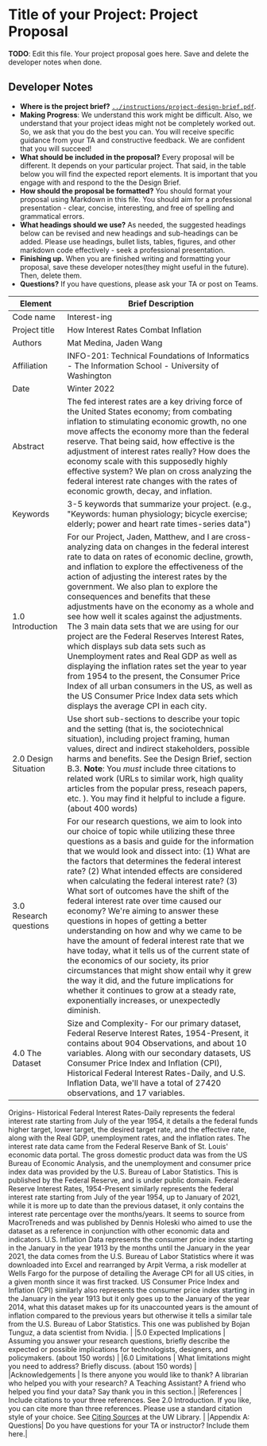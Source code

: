 # Title of your Project: Project Proposal 

**TODO**: Edit this file. Your project proposal goes here. Save and delete the developer notes when done.

## Developer Notes

* **Where is the project brief?**  [`../instructions/project-design-brief.pdf`](../instructions/project-design-brief.pdf).
* **Making Progress**: We understand this work might be difficult. Also, we understand that your project ideas might not be completely worked out. So, we ask that you do the best you can. You will receive specific guidance from your TA and constructive feedback. We are confident that you will succeed! 
* **What should be included in the proposal?** Every proposal will be different. It depends on your particular project.  That said, in the table below you will find the expected report elements.  It is important that you engage with and respond to the the Design Brief. 
* **How should the proposal be formatted?** You should format your proposal using Markdown in this file. You should aim for a professional presentation - clear, concise, interesting, and free of spelling and grammatical errors. 
* **What headings should we use?** As needed, the suggested headings below can be revised and new headings and sub-headings can be added. Please use headings, bullet lists, tables, figures, and other markdown code effectively - seek a professional presentation. 
* **Finishing up.** When you are finished writing and formatting your proposal, save these developer notes(they might useful in the future). Then, delete them.
* **Questions?** If you have questions, please ask your TA or post on Teams.

|Element | Brief Description|
|---------------| --------------
|Code name| Interest-ing | 
|Project title| How Interest Rates Combat Inflation |
|Authors | Mat Medina, Jaden Wang |
|Affiliation |  INFO-201: Technical Foundations of Informatics - The Information School - University of Washington |
|Date | Winter 2022|
|Abstract | The fed interest rates are a key driving force of the United States economy; from combating inflation to stimulating economic growth, no one move affects the economy more than the federal reserve. That being said, how effective is the adjustment of interest rates really? How does the economy scale with this supposedly highly effective system? We plan on cross analyzing the federal interest rate changes with the rates of economic growth, decay, and inflation. |
|Keywords | 3-5 keywords that summarize your project.  (e.g., "Keywords: human physiology; bicycle exercise; elderly; power and heart rate times-series data") |
|1.0 Introduction | For our Project, Jaden, Matthew, and I are cross-analyzing data on changes in the federal interest rate to data on rates of economic decline, growth, and inflation to explore the effectiveness of the action of adjusting the interest rates by the government. We also plan to explore the consequences and benefits that these adjustments have on the economy as a whole and see how well it scales against the adjustments. The 3 main data sets that we are using for our project are the Federal Reserves Interest Rates, which displays sub data sets such as Unemployment rates and Real GDP as well as displaying the inflation rates set the year to year from 1954 to the present, the Consumer Price Index of all urban consumers in the US, as well as the US Consumer Price Index data sets which displays the average CPI in each city. |
|2.0 Design Situation | Use short sub-sections to describe your topic and the setting (that is, the sociotechnical situation), including project framing, human values, direct and indirect stakeholders, possible harms and benefits. See the Design Brief, section B.3. **Note**: You *must* include three citations to related work (URLs to similar work, high quality articles from the popular press, reseach papers, etc. ). You may find it helpful to include a figure.  (about 400 words) |
|3.0 Research questions | For our research questions, we aim to look into our choice of topic while utilizing these three questions as a basis and guide for the information that we would look and dissect into: (1) What are the factors that determines the federal interest rate? (2) What intended effects are considered when calculating the federal interest rate? (3) What sort of outcomes have the shift of the federal interest rate over time caused our economy? We're aiming to answer these questions in hopes of getting a better understanding on how and why we came to be have the amount of federal interest rate that we have today, what it tells us of the current state of the economics of our society, its prior circumstances that might show entail why it grew the way it did, and the future implications for whether it continues to grow at a steady rate, exponentially increases, or unexpectedly diminish. |
|4.0 The Dataset | Size and Complexity- For our primary dataset, Federal Reserve Interest Rates, 1954-Present, it contains about 904 Observations, and about 10 variables. Along with our secondary datasets, US Consumer Price Index and Inflation (CPI), Historical Federal Interest Rates-Daily, and U.S. Inflation Data, we'll have a total of 27420 observations, and 17 variables.

Origins- 
Historical Federal Interest Rates-Daily represents the federal interest rate starting from July of the year 1954, it details a the federal funds higher target, lower target, the desired target rate, and the effective rate, along with the Real  GDP, unemployment rates, and the inflation rates. The interest rate data came from the Federal Reserve Bank of St. Louis' economic data portal. The gross domestic product data was from the US Bureau of Economic Analysis, and the unemployment and consumer price index data was provided by the U.S. Bureau of Labor Statistics. This is published by the Federal Reserve, and is under public domain.
Federal Reserve Interest Rates, 1954-Present similarly represents the federal interest rate starting from July of the year 1954, up to January of 2021, while it is more up to date than the previous dataset, it only contains the interest rate percentage over the months/years. It seems to source from MacroTreneds and was published by Dennis Holeski who aimed to use the dataset as a reference in conjunction with other economic data and indicators.
U.S. Inflation Data represents the consumer price index starting in the January in the year 1913 by the months until the January in the year 2021, the data comes from the U.S. Bureau of Labor Statistics where it was downloaded into Excel and rearranged by Arpit Verma, a risk modeller at Wells Fargo for the purpose of detailing the Average CPI for all US cities, in a given month since it was first tracked.
US Consumer Price Index and Inflation (CPI) similarly also represents the consumer price index starting in the January in the year 1913 but it only goes up to the January of the year 2014, what this dataset makes up for its unaccounted years is the amount of inflation compared to the previous years but otherwise it tells a similar tale from the U.S. Bureau of Labor Statistics. This one was published by Bojan Tunguz, a data scientist from Nvidia. |
|5.0 Expected Implications | Assuming you answer your research questions, briefly describe the expected or possible implications for technologists, designers, and policymakers. (about 150 words) |
|6.0 Limitations | What limitations might you need to address? Briefly discuss. (about 150 words) |
|Acknowledgements | Is there anyone you would like to thank? A librarian who helped you with your research? A Teaching Assistant? A friend who helped you find your data? Say thank you in this section.|
|References | Include citations to your three references. See 2.0 Introduction. If you like, you can cite more than three references.  Please use a standard citation style of your choice.  See [Citing Sources](https://guides.lib.uw.edu/research/citations) at the UW Library. |
|Appendix A: Questions| Do you have questions for your TA or instructor?  Include them here.|
